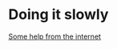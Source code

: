 # Doing it slowly
[Some help from the internet](https://medium.com/@andrewvetovitz/grpc-c-introduction-45a66ca9461f)